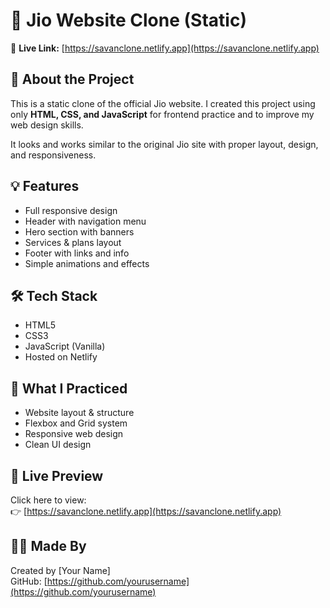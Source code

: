 # 📱 Jio Website Clone (Static)

🔗 **Live Link:** [https://savanclone.netlify.app](https://savanclone.netlify.app)

## 📌 About the Project

This is a static clone of the official Jio website. I created this project using only **HTML, CSS, and JavaScript** for frontend practice and to improve my web design skills.

It looks and works similar to the original Jio site with proper layout, design, and responsiveness.

## 💡 Features

- Full responsive design
- Header with navigation menu
- Hero section with banners
- Services & plans layout
- Footer with links and info
- Simple animations and effects

## 🛠️ Tech Stack

- HTML5
- CSS3
- JavaScript (Vanilla)
- Hosted on Netlify

## 🧠 What I Practiced

- Website layout & structure
- Flexbox and Grid system
- Responsive web design
- Clean UI design

## 🔗 Live Preview

Click here to view:  
👉 [https://savanclone.netlify.app](https://savanclone.netlify.app)

## 🙋‍♂️ Made By

Created by [Your Name]  
GitHub: [https://github.com/yourusername](https://github.com/yourusername)

